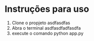 # Instruções para uso

1. Clone o propjeto asdfasdfas
2. Abra o  terminal asdfasdfadfasdfa
3. execute o comando python app.py
